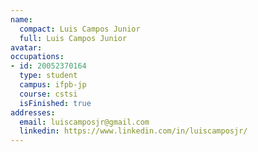 ```yaml
---
name:
  compact: Luis Campos Junior
  full: Luis Campos Junior
avatar:
occupations:
- id: 20052370164
  type: student
  campus: ifpb-jp
  course: cstsi
  isFinished: true
addresses:
  email: luiscamposjr@gmail.com
  linkedin: https://www.linkedin.com/in/luiscamposjr/
---
```

